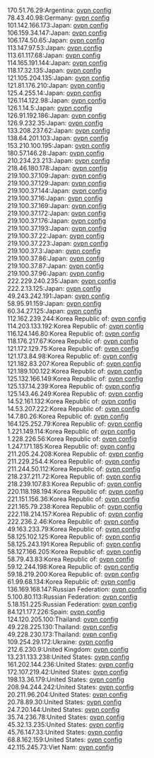 170.51.76.29:Argentina: [ovpn config](vpn/170_51_76_29.ovpn)  
78.43.40.98:Germany: [ovpn config](vpn/78_43_40_98.ovpn)  
101.142.166.173:Japan: [ovpn config](vpn/101_142_166_173.ovpn)  
106.159.34.147:Japan: [ovpn config](vpn/106_159_34_147.ovpn)  
106.174.50.65:Japan: [ovpn config](vpn/106_174_50_65.ovpn)  
113.147.97.53:Japan: [ovpn config](vpn/113_147_97_53.ovpn)  
113.61.117.68:Japan: [ovpn config](vpn/113_61_117_68.ovpn)  
114.165.191.144:Japan: [ovpn config](vpn/114_165_191_144.ovpn)  
118.17.32.135:Japan: [ovpn config](vpn/118_17_32_135.ovpn)  
121.105.204.135:Japan: [ovpn config](vpn/121_105_204_135.ovpn)  
121.81.176.210:Japan: [ovpn config](vpn/121_81_176_210.ovpn)  
125.4.255.14:Japan: [ovpn config](vpn/125_4_255_14.ovpn)  
126.114.122.98:Japan: [ovpn config](vpn/126_114_122_98.ovpn)  
126.1.14.5:Japan: [ovpn config](vpn/126_1_14_5.ovpn)  
126.91.192.186:Japan: [ovpn config](vpn/126_91_192_186.ovpn)  
126.9.232.35:Japan: [ovpn config](vpn/126_9_232_35.ovpn)  
133.208.237.62:Japan: [ovpn config](vpn/133_208_237_62.ovpn)  
138.64.201.103:Japan: [ovpn config](vpn/138_64_201_103.ovpn)  
153.210.100.195:Japan: [ovpn config](vpn/153_210_100_195.ovpn)  
180.57.146.28:Japan: [ovpn config](vpn/180_57_146_28.ovpn)  
210.234.23.213:Japan: [ovpn config](vpn/210_234_23_213.ovpn)  
218.46.180.178:Japan: [ovpn config](vpn/218_46_180_178.ovpn)  
219.100.37.109:Japan: [ovpn config](vpn/219_100_37_109.ovpn)  
219.100.37.129:Japan: [ovpn config](vpn/219_100_37_129.ovpn)  
219.100.37.144:Japan: [ovpn config](vpn/219_100_37_144.ovpn)  
219.100.37.16:Japan: [ovpn config](vpn/219_100_37_16.ovpn)  
219.100.37.169:Japan: [ovpn config](vpn/219_100_37_169.ovpn)  
219.100.37.172:Japan: [ovpn config](vpn/219_100_37_172.ovpn)  
219.100.37.176:Japan: [ovpn config](vpn/219_100_37_176.ovpn)  
219.100.37.193:Japan: [ovpn config](vpn/219_100_37_193.ovpn)  
219.100.37.22:Japan: [ovpn config](vpn/219_100_37_22.ovpn)  
219.100.37.223:Japan: [ovpn config](vpn/219_100_37_223.ovpn)  
219.100.37.3:Japan: [ovpn config](vpn/219_100_37_3.ovpn)  
219.100.37.86:Japan: [ovpn config](vpn/219_100_37_86.ovpn)  
219.100.37.87:Japan: [ovpn config](vpn/219_100_37_87.ovpn)  
219.100.37.96:Japan: [ovpn config](vpn/219_100_37_96.ovpn)  
222.229.240.235:Japan: [ovpn config](vpn/222_229_240_235.ovpn)  
222.2.13.125:Japan: [ovpn config](vpn/222_2_13_125.ovpn)  
49.243.242.191:Japan: [ovpn config](vpn/49_243_242_191.ovpn)  
58.95.91.159:Japan: [ovpn config](vpn/58_95_91_159.ovpn)  
60.34.27.125:Japan: [ovpn config](vpn/60_34_27_125.ovpn)  
112.162.239.244:Korea Republic of: [ovpn config](vpn/112_162_239_244.ovpn)  
114.203.133.192:Korea Republic of: [ovpn config](vpn/114_203_133_192.ovpn)  
116.124.146.80:Korea Republic of: [ovpn config](vpn/116_124_146_80.ovpn)  
118.176.217.67:Korea Republic of: [ovpn config](vpn/118_176_217_67.ovpn)  
121.172.129.75:Korea Republic of: [ovpn config](vpn/121_172_129_75.ovpn)  
121.173.84.98:Korea Republic of: [ovpn config](vpn/121_173_84_98.ovpn)  
121.182.83.207:Korea Republic of: [ovpn config](vpn/121_182_83_207.ovpn)  
121.189.100.122:Korea Republic of: [ovpn config](vpn/121_189_100_122.ovpn)  
125.132.166.149:Korea Republic of: [ovpn config](vpn/125_132_166_149.ovpn)  
125.137.14.239:Korea Republic of: [ovpn config](vpn/125_137_14_239.ovpn)  
125.143.46.249:Korea Republic of: [ovpn config](vpn/125_143_46_249.ovpn)  
14.52.161.132:Korea Republic of: [ovpn config](vpn/14_52_161_132.ovpn)  
14.53.207.222:Korea Republic of: [ovpn config](vpn/14_53_207_222.ovpn)  
14.7.80.26:Korea Republic of: [ovpn config](vpn/14_7_80_26.ovpn)  
164.125.252.79:Korea Republic of: [ovpn config](vpn/164_125_252_79.ovpn)  
1.221.149.114:Korea Republic of: [ovpn config](vpn/1_221_149_114.ovpn)  
1.228.226.56:Korea Republic of: [ovpn config](vpn/1_228_226_56.ovpn)  
1.247.171.185:Korea Republic of: [ovpn config](vpn/1_247_171_185.ovpn)  
211.205.24.208:Korea Republic of: [ovpn config](vpn/211_205_24_208.ovpn)  
211.229.254.4:Korea Republic of: [ovpn config](vpn/211_229_254_4.ovpn)  
211.244.50.112:Korea Republic of: [ovpn config](vpn/211_244_50_112.ovpn)  
218.237.211.72:Korea Republic of: [ovpn config](vpn/218_237_211_72.ovpn)  
218.239.107.83:Korea Republic of: [ovpn config](vpn/218_239_107_83.ovpn)  
220.118.198.194:Korea Republic of: [ovpn config](vpn/220_118_198_194.ovpn)  
221.151.156.36:Korea Republic of: [ovpn config](vpn/221_151_156_36.ovpn)  
221.165.79.238:Korea Republic of: [ovpn config](vpn/221_165_79_238.ovpn)  
222.118.214.157:Korea Republic of: [ovpn config](vpn/222_118_214_157.ovpn)  
222.236.2.46:Korea Republic of: [ovpn config](vpn/222_236_2_46.ovpn)  
49.163.233.79:Korea Republic of: [ovpn config](vpn/49_163_233_79.ovpn)  
58.125.102.125:Korea Republic of: [ovpn config](vpn/58_125_102_125.ovpn)  
58.125.243.191:Korea Republic of: [ovpn config](vpn/58_125_243_191.ovpn)  
58.127.166.205:Korea Republic of: [ovpn config](vpn/58_127_166_205.ovpn)  
58.79.43.83:Korea Republic of: [ovpn config](vpn/58_79_43_83.ovpn)  
59.12.244.198:Korea Republic of: [ovpn config](vpn/59_12_244_198.ovpn)  
59.18.219.200:Korea Republic of: [ovpn config](vpn/59_18_219_200.ovpn)  
61.99.68.134:Korea Republic of: [ovpn config](vpn/61_99_68_134.ovpn)  
136.169.168.147:Russian Federation: [ovpn config](vpn/136_169_168_147.ovpn)  
5.100.80.113:Russian Federation: [ovpn config](vpn/5_100_80_113.ovpn)  
5.18.151.225:Russian Federation: [ovpn config](vpn/5_18_151_225.ovpn)  
84.121.177.226:Spain: [ovpn config](vpn/84_121_177_226.ovpn)  
124.120.205.100:Thailand: [ovpn config](vpn/124_120_205_100.ovpn)  
49.228.225.130:Thailand: [ovpn config](vpn/49_228_225_130.ovpn)  
49.228.230.173:Thailand: [ovpn config](vpn/49_228_230_173.ovpn)  
109.254.29.172:Ukraine: [ovpn config](vpn/109_254_29_172.ovpn)  
212.6.230.9:United Kingdom: [ovpn config](vpn/212_6_230_9.ovpn)  
13.231.133.238:United States: [ovpn config](vpn/13_231_133_238.ovpn)  
161.202.144.236:United States: [ovpn config](vpn/161_202_144_236.ovpn)  
172.107.219.42:United States: [ovpn config](vpn/172_107_219_42.ovpn)  
198.13.36.179:United States: [ovpn config](vpn/198_13_36_179.ovpn)  
208.94.244.242:United States: [ovpn config](vpn/208_94_244_242.ovpn)  
20.211.96.204:United States: [ovpn config](vpn/20_211_96_204.ovpn)  
20.78.89.30:United States: [ovpn config](vpn/20_78_89_30.ovpn)  
24.7.20.144:United States: [ovpn config](vpn/24_7_20_144.ovpn)  
35.74.236.78:United States: [ovpn config](vpn/35_74_236_78.ovpn)  
45.32.13.235:United States: [ovpn config](vpn/45_32_13_235.ovpn)  
45.76.147.33:United States: [ovpn config](vpn/45_76_147_33.ovpn)  
68.8.162.159:United States: [ovpn config](vpn/68_8_162_159.ovpn)  
42.115.245.73:Viet Nam: [ovpn config](vpn/42_115_245_73.ovpn)  
